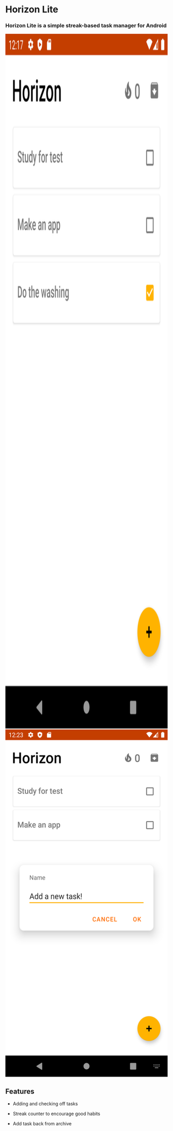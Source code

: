 # Horizon Lite 
### Horizon Lite is a simple streak-based task manager for Android
<img src="readmeImages/main_activity.png" width="1080/3" height="2160/3">
<img src="readmeImages/adding.png" width="540" height="1080">

## Features
- Adding and checking off tasks

- Streak counter to encourage good habits

- Add task back from archive
